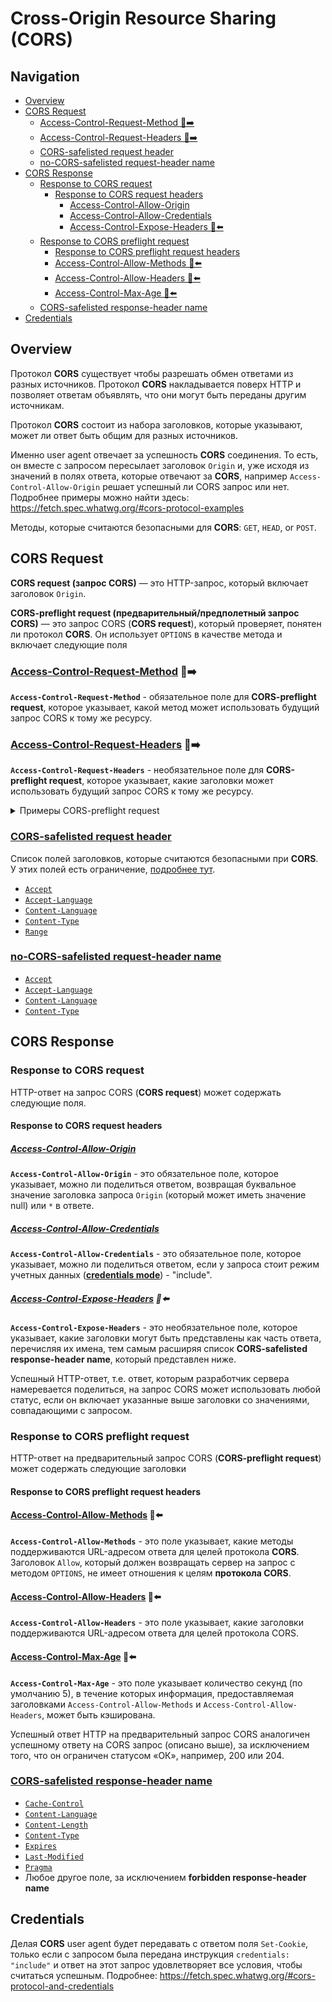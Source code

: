 # Cross-Origin Resource Sharing (CORS)

## Navigation

- [Overview](#overview)
- [CORS Request](#cors-request)
  - [Access-Control-Request-Method 🎩➡️](#access-control-request-method-️)
  - [Access-Control-Request-Headers 🎩➡️](#access-control-request-headers-️)
  - [CORS-safelisted request header](#cors-safelisted-request-header)
  - [no-CORS-safelisted request-header name](#no-cors-safelisted-request-header-name)
- [CORS Response](#cors-response)
  - [Response to CORS request](#response-to-cors-request)
    - [Response to CORS request headers](#response-to-cors-request-headers)
      - [Access-Control-Allow-Origin](#access-control-allow-origin)
      - [Access-Control-Allow-Credentials](#access-control-allow-credentials)
      - [Access-Control-Expose-Headers 🎩⬅️](#access-control-expose-headers-️)
  - [Response to CORS preflight request](#response-to-cors-preflight-request)
    - [Response to CORS preflight request headers](#response-to-cors-preflight-request-headers)
    - [Access-Control-Allow-Methods 🎩⬅️](#access-control-allow-methods-️)
    - [Access-Control-Allow-Headers 🎩⬅️](#access-control-allow-headers-️)
    - [Access-Control-Max-Age 🎩⬅️](#access-control-max-age-️)
  - [CORS-safelisted response-header name](#cors-safelisted-response-header-name)
- [Credentials](#credentials)

## Overview

Протокол **CORS** существует чтобы разрешать обмен ответами из разных источников. Протокол **CORS** накладывается поверх HTTP и позволяет ответам объявлять, что они могут быть переданы другим источникам.

Протокол **CORS** состоит из набора заголовков, которые указывают, может ли ответ быть общим для разных источников.

Именно user agent отвечает за успешность **CORS** соединения. То есть, он вместе с запросом пересылает заголовок `Origin` и, уже исходя из значений в полях ответа, которые отвечают за **CORS**, например `Access-Control-Allow-Origin` решает успешный ли CORS запрос или нет.
Подробнее примеры можно найти здесь: <https://fetch.spec.whatwg.org/#cors-protocol-examples>

Методы, которые считаются безопасными для **CORS**: `GET`, `HEAD`, or `POST`.

## CORS Request

**CORS request (запрос CORS)** — это HTTP-запрос, который включает заголовок `Origin`.

**CORS-preflight request (предварительный/предполетный запрос CORS)** — это запрос CORS (**CORS request**), который проверяет, понятен ли протокол **CORS**. Он использует `OPTIONS` в качестве метода и включает следующие поля

### [Access-Control-Request-Method](https://fetch.spec.whatwg.org/#http-access-control-request-method) 🎩➡️

**`Access-Control-Request-Method`** - обязательное поле для **CORS-preflight request**, которое указывает, какой метод может использовать будущий запрос CORS к тому же ресурсу.

### [Access-Control-Request-Headers](https://fetch.spec.whatwg.org/#http-access-control-request-method) 🎩➡️

**`Access-Control-Request-Headers`** - необязательное поле для **CORS-preflight request**, которое указывает, какие заголовки может использовать будущий запрос CORS к тому же ресурсу.

<details>
<summary>Примеры CORS-preflight request</summary>

<p>

![youtube.com - CORS preflight request example](./assets/cors-preflight-request-youtube.png)

![binance.com - CORS preflight request example](./assets/cors-preflight-request-binance.png)

</p>

</details>

### [CORS-safelisted request header](https://fetch.spec.whatwg.org/#cors-safelisted-request-header)

Список полей заголовков, которые считаются безопасными при **CORS**. У этих полей есть ограничение, [подробнее тут](https://fetch.spec.whatwg.org/#cors-safelisted-request-header).

- [`Accept`](https://www.rfc-editor.org/rfc/rfc9110#section-12.5.1)
- [`Accept-Language`](https://www.rfc-editor.org/rfc/rfc9110#section-12.5.4)
- [`Content-Language`](https://www.rfc-editor.org/rfc/rfc9110#section-8.5)
- [`Content-Type`](https://www.rfc-editor.org/rfc/rfc9110#section-8.3)
- [`Range`](https://www.rfc-editor.org/rfc/rfc9110#section-14.2)

### [no-CORS-safelisted request-header name](https://fetch.spec.whatwg.org/#no-cors-safelisted-request-header-name)

- [`Accept`](https://www.rfc-editor.org/rfc/rfc9110#section-12.5.1)
- [`Accept-Language`](https://www.rfc-editor.org/rfc/rfc9110#section-12.5.4)
- [`Content-Language`](https://www.rfc-editor.org/rfc/rfc9110#section-8.5)
- [`Content-Type`](https://www.rfc-editor.org/rfc/rfc9110#section-8.3)

## CORS Response

### Response to CORS request

HTTP-ответ на запрос CORS (**CORS request**) может содержать следующие поля.

#### Response to CORS request headers

##### [Access-Control-Allow-Origin](https://fetch.spec.whatwg.org/#http-access-control-allow-origin)

**`Access-Control-Allow-Origin`** - это обязательное поле, которое указывает, можно ли поделиться ответом, возвращая буквальное значение заголовка запроса `Origin` (который может иметь значение null) или `*` в ответе.

##### [Access-Control-Allow-Credentials](https://fetch.spec.whatwg.org/#http-access-control-allow-credentials)

**`Access-Control-Allow-Credentials`** - это обязательное поле, которое указывает, можно ли поделиться ответом, если у запроса стоит режим учетных данных ([**credentials mode**](https://fetch.spec.whatwg.org/#concept-request-credentials-mode)) - "include".

##### [Access-Control-Expose-Headers](https://fetch.spec.whatwg.org/#http-access-control-expose-headers) 🎩⬅️

**`Access-Control-Expose-Headers`** - это необязательное поле, которое указывает, какие заголовки могут быть представлены как часть ответа, перечисляя их имена, тем самым расширяя список **CORS-safelisted response-header name**, который представлен ниже.

Успешный HTTP-ответ, т.е. ответ, которым разработчик сервера намеревается поделиться, на запрос CORS может использовать любой статус, если он включает указанные выше заголовки со значениями, совпадающими с запросом.

### Response to CORS preflight request

HTTP-ответ на предварительный запрос CORS (**CORS-preflight request**) может содержать следующие заголовки

#### Response to CORS preflight request headers

#### [Access-Control-Allow-Methods](https://fetch.spec.whatwg.org/#http-access-control-allow-methods) 🎩⬅️

**`Access-Control-Allow-Methods`** - это поле указывает, какие методы поддерживаются URL-адресом ответа для целей протокола **CORS**. Заголовок `Allow`, который должен возвращать сервер на запрос с методом `OPTIONS`, не имеет отношения к целям **протокола CORS**.

#### [Access-Control-Allow-Headers](https://fetch.spec.whatwg.org/#http-access-control-allow-headers) 🎩⬅️

**`Access-Control-Allow-Headers`** - это поле указывает, какие заголовки поддерживаются URL-адресом ответа для целей протокола CORS.

#### [Access-Control-Max-Age](https://fetch.spec.whatwg.org/#http-access-control-max-age) 🎩⬅️

**`Access-Control-Max-Age`** - это поле указывает количество секунд (по умолчанию 5), в течение которых информация, предоставляемая заголовками `Access-Control-Allow-Methods` и `Access-Control-Allow-Headers`, может быть кэширована.

Успешный ответ HTTP на предварительный запрос CORS аналогичен успешному ответу на CORS запрос (описано выше), за исключением того, что он ограничен статусом «ОК», например, 200 или 204.

### [CORS-safelisted response-header name](https://fetch.spec.whatwg.org/#cors-safelisted-response-header-name)

- [`Cache-Control`](https://www.rfc-editor.org/rfc/rfc9111#name-cache-control)
- [`Content-Language`](https://www.rfc-editor.org/rfc/rfc9110#section-8.5)
- [`Content-Length`](https://www.rfc-editor.org/rfc/rfc9110#name-content-length)
- [`Content-Type`](https://www.rfc-editor.org/rfc/rfc9110#section-8.3)
- [`Expires`](https://www.rfc-editor.org/rfc/rfc9111#name-expires)
- [`Last-Modified`](https://www.rfc-editor.org/rfc/rfc9110.html#name-last-modified)
- [`Pragma`](https://www.rfc-editor.org/rfc/rfc9111#name-pragma)
- Любое другое поле, за исключением **forbidden response-header name**

## Credentials

Делая **CORS** user agent будет передавать с ответом поля `Set-Cookie`, только если с запросом была передана инструкция `credentials: "include"` и ответ на этот запрос удовлетворяет все условия, чтобы считаться успешным. Подробнее: <https://fetch.spec.whatwg.org/#cors-protocol-and-credentials>
